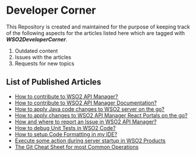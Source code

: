 # Developer Corner

This Repository is created and maintained for the purpose of keeping track of the following aspects for the articles listed here which are tagged with ***WSO2DeveloperCorner***.

1. Outdated content
2. Issues with the articles
3. Requests for new topics

## List of Published Articles
* [How to contribute to WSO2 API Manager?](https://tharika.medium.com/how-to-contribute-to-wso2-api-manager-65d96fa9665c)
* [How to contribute to WSO2 API Manager Documentation?](https://tharika.medium.com/how-to-contribute-to-wso2-api-manager-documentation-88911873a65e)
* [How to apply Java code changes to WSO2 server on the go?](https://tharika.medium.com/how-to-apply-java-code-changes-to-wso2-server-on-the-go-caba252370)
* [How to apply changes to WSO2 API Manager React Portals on the go?](https://tharika.medium.com/how-to-apply-changes-to-wso2-api-manager-react-portals-on-the-go-d1cbb50f3819)
* [How and where to report an Issue in WSO2 API Manager?](https://tharika.medium.com/how-and-where-to-report-an-issue-in-wso2-api-manager-6fb0f55a8ff)
* [How to debug Unit Tests in WSO2 Code?](https://tharika.medium.com/how-to-debug-unit-tests-in-wso2-code-c033786d71e2)
* [How to setup Code Formatting in my IDE?](https://tharika.medium.com/how-to-setup-code-formatting-in-my-ide-86374ec8fbd2)
* [Execute some action during server startup in WSO2 Products](https://tharika.medium.com/execute-some-action-during-server-startup-in-wso2-products-465429cc29ed)
* [The Git Cheat Sheet for most Common Operations](https://tharika.medium.com/the-git-cheat-sheet-for-most-common-operations-ecf720ffcf0c)
